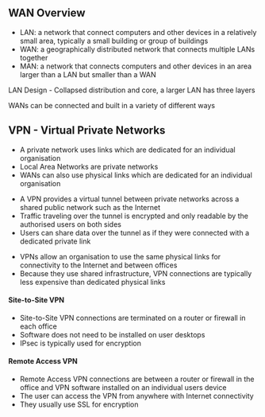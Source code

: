 ## WAN Overview

- LAN: a network that connect computers and other devices in a relatively small area, typically a small building or group of buildings
- WAN: a geographically distributed network that connects multiple LANs together
- MAN: a network that connects computers and other devices in an area larger than a LAN but smaller than a WAN

LAN Design - Collapsed distribution and core, a larger LAN has three layers

WANs can be connected and built in a variety of different ways

## VPN - Virtual Private Networks

* A private network uses links which are dedicated for an individual organisation
* Local Area Networks are private networks 
* WANs can also use physical links which are dedicated for an individual organisation

- A VPN provides a virtual tunnel between private networks across a shared public network such as the Internet
- Traffic traveling over the tunnel is encrypted and only readable by the authorised users on both sides
- Users can share data over the tunnel as if they were connected with a dedicated private link 

* VPNs allow an organisation to use the same physical links for connectivity to the Internet and between offices
* Because they use shared infrastructure, VPN connections are typically less expensive than dedicated physical links

#### Site-to-Site VPN 

- Site-to-Site VPN connections are terminated on a router or firewall in each office 
- Software does not need to be installed on user desktops
- IPsec is typically used for encryption 

#### Remote Access VPN 
* Remote Access VPN connections are between a router or firewall in the office and VPN software installed on an individual users device
* The user can access the VPN from anywhere with Internet connectivity
* They usually use SSL for encryption












